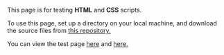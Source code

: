This page is for testing <strong>HTML</strong> and <strong>CSS</strong> scripts.

To use this page, set up a directory on your local machine, and download the source files from <a href=https://github.com/elborracho420/CSS-Tutorials title="Github Source Files"> this repository.</a>


You can view the test page <a href=https://elborracho420.github.io/CSS-Tutorials title="CSS Tutorial Chapter 2"> here</a> and <a href=https://elborracho420.github.io/CSS-Tutorials/another_page.html title="Chapter 2, Second Page"> here. </a>
